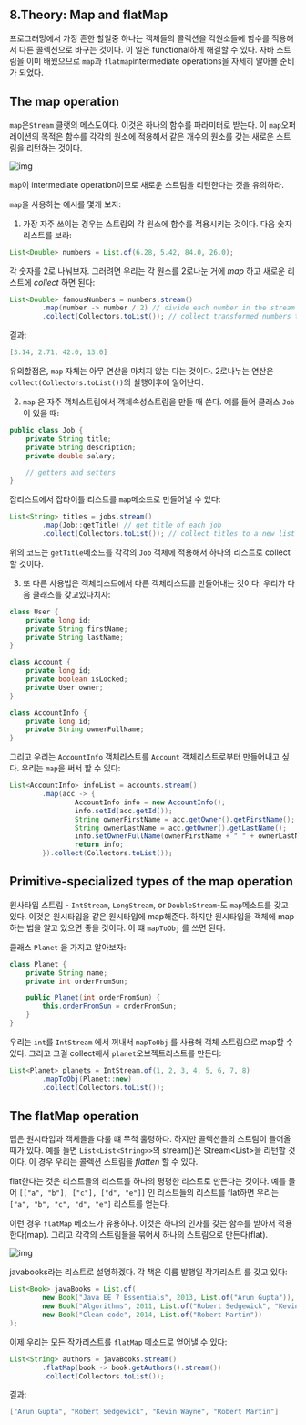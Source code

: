## 8.Theory: Map and flatMap

프로그래밍에서 가장 흔한 할일중 하나는 객체들의 콜렉션을 각원소들에 함수를 적용해서 다른 콜렉션으로 바구는 것이다. 이 일은 functional하게 해결할 수 있다. 자바 스트림을 이미 배웠으므로 `map`과 `flatmap`intermediate operations을 자세히 알아볼 준비가 되었다.

## The map operation

`map`은`Stream` 클랫의 메스도이다. 이것은 하나의 함수를 파라미터로 받는다. 이 `map`오퍼레이션의 목적은 함수를 각각의 원소에 적용해서 같은 개수의 원소를 갖는 새로운 스트림을 리턴하는 것이다.

![img](https://ucarecdn.com/84faa296-1a6d-411a-84e3-01f22ca85313/)



`map`이 intermediate operation이므로 새로운 스트림을 리턴한다는 것을 유의하라.

`map`을 사용하는 예시를 몇개 보자:

1) 가장 자주 쓰이는 경우는 스트림의 각 원소에 함수를 적용시키는 것이다. 다음 숫자 리스트를 보라:

```java
List<Double> numbers = List.of(6.28, 5.42, 84.0, 26.0);
```

각 숫자를 2로 나눠보자. 그러려면 우리는 각 원소를 2로나눈 거에 *map* 하고 새로운 리스트에 *collect* 하면 된다:

```java
List<Double> famousNumbers = numbers.stream()
        .map(number -> number / 2) // divide each number in the stream by 2
        .collect(Collectors.toList()); // collect transformed numbers to a new list
```

결과:

```java
[3.14, 2.71, 42.0, 13.0]
```



유의할점은, `map` 자체는 아무 연산을 마치지 않는 다는 것이다. 2로나누는 연산은`collect(Collectors.toList())`의 실행이후에 일어난다.

2) `map` 은 자주 객체스트림에서 객체속성스트림을 만들 때 쓴다. 예를 들어 클래스 `Job`이 있을 때:

```java
public class Job {
    private String title;
    private String description;
    private double salary;

    // getters and setters
}
```

잡리스트에서 잡타이틀 리스트를 `map`메소드로 만들어낼 수 있다:

```java
List<String> titles = jobs.stream()
        .map(Job::getTitle) // get title of each job
        .collect(Collectors.toList()); // collect titles to a new list
```

위의 코드는 `getTitle`메소드를 각각의 `Job` 객체에 적용해서 하나의 리스트로 collect할 것이다.

3) 또 다른 사용법은 객체리스트에서 다른 객체리스트를 만들어내는 것이다. 우리가 다음 클래스를 갖고있다치자:

```java
class User {
    private long id;
    private String firstName;
    private String lastName;
}

class Account {
    private long id;
    private boolean isLocked;
    private User owner;
}

class AccountInfo {
    private long id;
    private String ownerFullName;
}
```

그리고 우리는 `AccountInfo` 객체리스트를  `Account` 객체리스트로부터 만들어내고 싶다. 우리는 `map`을 써서 할 수 있다:

```java
List<AccountInfo> infoList = accounts.stream()
        .map(acc -> {
                AccountInfo info = new AccountInfo();
                info.setId(acc.getId());
                String ownerFirstName = acc.getOwner().getFirstName();
                String ownerLastName = acc.getOwner().getLastName();
                info.setOwnerFullName(ownerFirstName + " " + ownerLastName);
                return info;
        }).collect(Collectors.toList());
```

## Primitive-specialized types of the map operation

원사타입 스트림 - `IntStream`, `LongStream`, or `DoubleStream`-도 `map`메소드를 갖고 있다. 이것은 원시타입을 같은 원시타입에 map해준다. 하지만 원시타입을 객체에 map하는 법을 알고 있으면 좋을 것이다. 이 떄 `mapToObj` 를 쓰면 된다.

클래스 `Planet` 을 가지고 알아보자:

```java
class Planet {
    private String name;
    private int orderFromSun;

    public Planet(int orderFromSun) {
        this.orderFromSun = orderFromSun;
    }
}
```

우리는 `int`를 `IntStream` 에서 꺼내서 `mapToObj` 를 사용해 객체 스트림으로 map할 수 있다. 그리고 그걸 collect해서 `planet`오브젝트리스트를 만든다:

```java
List<Planet> planets = IntStream.of(1, 2, 3, 4, 5, 6, 7, 8)
        .mapToObj(Planet::new)
        .collect(Collectors.toList());
```

## The flatMap operation

맵은 원시타입과 객체들을 다룰 떄 무척 훌령하다. 하지만 콜렉션들의 스트림이 들어올 때가 있다. 예를 들면  `List<List<String>>`의 stream()은 Stream<List<String>>을 리턴할 것이다. 이 경우 우리는 콜렉션 스트림을 *flatten* 할 수 있다.

flat한다는 것은 리스트들의 리스트를 하나의 평평한 리스트로 만든다는 것이다. 예를 들어 `[["a", "b"], ["c"], ["d", "e"]]` 인 리스트들의 리스트를 flat하면 우리는  `["a", "b", "c", "d", "e"]` 리스트를 얻는다.

이런 경우  `flatMap` 메소드가 유용하다. 이것은 하나의 인자를 갖는 함수를 받아서 적용한다(map). 그리고 각각의 스트림들을 묶어서 하나의 스트림으로 만든다(flat).

![img](https://ucarecdn.com/df188227-b694-435c-b287-98145e0f8ae1/)

javabooks라는 리스트로 설명하겠다. 각 책은 이름 발행일 작가리스트 를 갖고 있다:

```java
List<Book> javaBooks = List.of(
        new Book("Java EE 7 Essentials", 2013, List.of("Arun Gupta")),
        new Book("Algorithms", 2011, List.of("Robert Sedgewick", "Kevin Wayne")),
        new Book("Clean code", 2014, List.of("Robert Martin"))
);
```

이제 우리는 모든 작가리스트를 `flatMap` 메소드로 얻어낼 수 있다:

```java
List<String> authors = javaBooks.stream()
        .flatMap(book -> book.getAuthors().stream())
        .collect(Collectors.toList());
```

결과:

```java
["Arun Gupta", "Robert Sedgewick", "Kevin Wayne", "Robert Martin"]
```

